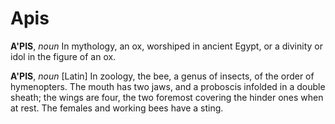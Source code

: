 # Apis

**A'PIS**, _noun_ In mythology, an ox, worshiped in ancient Egypt, or a divinity or idol in the figure of an ox.

**A'PIS**, _noun_ \[Latin\] In zoology, the bee, a genus of insects, of the order of hymenopters. The mouth has two jaws, and a proboscis infolded in a double sheath; the wings are four, the two foremost covering the hinder ones when at rest. The females and working bees have a sting.